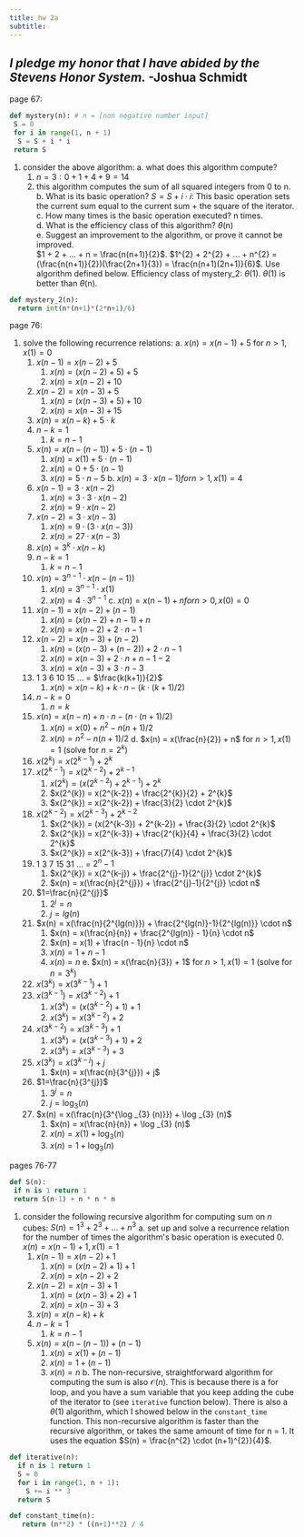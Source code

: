 ```yaml
---
title: hw 2a
subtitle: 
---
```


*I pledge my honor that I have abided by the Stevens Honor System.* -Joshua Schmidt
---

page 67:  

```python
def mystery(n): # n = [non negative number input]
 S = 0
 for i in range(1, n + 1)
  S = S + i * i
 return S
```

1. consider the above algorithm:
   a. what does this algorithm compute?
      1. $n = 3: 0 + 1 + 4 + 9 = 14$
      2. this algorithm computes the sum of all squared integers from 0 to n.  
   b. What is its basic operation? $S = S + i \cdot i$: This basic operation sets the current sum equal to the current sum + the square of the iterator.  
   c. How many times is the basic operation executed? n times.  
   d. What is the efficiency class of this algorithm? $\theta$(n)  
   e. Suggest an improvement to the algorithm, or prove it cannot be improved.  
   $1 + 2 + ... + n = \frac{n(n+1)}{2}$. $1^{2} + 2^{2} + ... + n^{2} = (\frac{n(n+1)}{2})(\frac{2n+1}{3}) = \frac{n(n+1)(2n+1)}{6}$. Use algorithm defined below. Efficiency class of mystery_2: $\theta$(1). $\theta$(1) is better than $\theta$(n).  

```python
def mystery_2(n):
  return int(n*(n+1)*(2*n+1)/6)
```

page 76:

1. solve the following recurrence relations:
   a. $x(n) = x(n-1) + 5$ for $n > 1, x(1) = 0$
      1. $x(n-1) = x(n-2) + 5$
         1. $x(n) = (x(n-2) + 5) + 5$
         2. $x(n) = x(n-2) + 10$
      2. $x(n-2) = x(n-3) + 5$
         1. $x(n) = (x(n-3) + 5) + 10$
         2. $x(n) = x(n-3) + 15$
      3. $x(n) = x(n-k) + 5 \cdot k$
      4. $n-k=1$
         1. $k=n-1$
      5. $x(n) = x(n-(n-1)) + 5 \cdot (n-1)$
         1. $x(n) = x(1) + 5 \cdot (n-1)$
         2. $x(n) = 0 + 5 \cdot (n-1)$
         3. $x(n) = 5 \cdot n - 5$
   b. $x(n) = 3 \cdot x(n − 1) for n > 1, x(1) = 4$
      1. $x(n-1) = 3 \cdot x(n - 2)$
         1. $x(n) = 3 \cdot 3 \cdot x(n-2)$
         2. $x(n) = 9 \cdot x(n-2)$
      2. $x(n-2) = 3 \cdot x(n-3)$
         1. $x(n) = 9 \cdot (3 \cdot x(n-3))$
         2. $x(n) = 27 \cdot x(n-3)$
      3. $x(n) = 3^{k} \cdot x(n-k)$
      4. $n-k=1$
         1. $k=n-1$
      5. $x(n) = 3^{n-1} \cdot x(n-(n-1))$
         1. $x(n) = 3^{n-1} \cdot x(1)$
         2. $x(n) = 4 \cdot 3^{n-1}$
   c. $x(n) = x(n − 1) + n for n > 0, x(0) = 0$
      1. $x(n-1) = x(n-2) + (n-1)$
         1. $x(n) = (x(n-2) + n - 1) + n$
         2. $x(n) = x(n-2) + 2 \cdot n - 1$
      2. $x(n-2) = x(n-3) + (n-2)$
         1. $x(n) = (x(n-3) + (n-2)) + 2 \cdot n - 1$
         2. $x(n) = x(n-3) + 2 \cdot n + n - 1 - 2$
         3. $x(n) = x(n-3) + 3 \cdot n - 3$
      3. 1 3 6 10 15 ... = $\frac{k(k+1)}{2}$
         1. $x(n) = x(n-k) + k \cdot n - (k \cdot (k+1)/2)$
      4. $n-k=0$
         1. $n=k$
      5. $x(n) = x(n-n) + n \cdot n - (n \cdot (n+1)/2)$
         1. $x(n) = x(0) + n^{2} - n(n+1)/2$
         2. $x(n) = n^{2} - n(n+1)/2$
   d. $x(n) = x(\frac{n}{2}) + n$ for $n > 1, x(1) = 1$ (solve for $n = 2^{k}$)
      0. $x(2^{k}) = x(2^{k-1}) + 2^k$
      1. $x(2^{k-1}) = x(2^{k-2}) + 2^{k-1}$
         1. $x(2^{k}) = (x(2^{k-2}) + 2^{k-1}) + 2^{k}$
         2. $x(2^{k}) = x(2^{k-2}) + \frac{2^{k}}{2} + 2^{k}$
         3. $x(2^{k}) = x(2^{k-2}) + \frac{3}{2} \cdot 2^{k}$
      2. $x(2^{k-2}) = x(2^{k-3}) + 2^{k-2}$
         1. $x(2^{k}) = (x(2^{k-3}) + 2^{k-2}) + \frac{3}{2} \cdot 2^{k}$
         2. $x(2^{k}) = x(2^{k-3}) + \frac{2^{k}}{4} + \frac{3}{2} \cdot 2^{k}$
         3. $x(2^{k}) = x(2^{k-3}) + \frac{7}{4} \cdot 2^{k}$
      3. 1 3 7 15 31 ... = $2^{n} - 1$
         1. $x(2^{k}) = x(2^{k-j}) + \frac{2^{j}-1}{2^{j}} \cdot 2^{k}$
         2. $x(n) = x(\frac{n}{2^{j}}) + \frac{2^{j}-1}{2^{j}} \cdot n$
      4. $1=\frac{n}{2^{j}}$
         1. $2^{j} = n$
         2. $j = lg(n)$
      5. $x(n) = x(\frac{n}{2^{lg(n)}}) + \frac{2^{lg(n)}-1}{2^{lg(n)}} \cdot n$
         1. $x(n) = x(\frac{n}{n}) + \frac{2^{lg(n)} - 1}{n} \cdot n$
         2. $x(n) = x(1) + \frac{n - 1}{n} \cdot n$
         3. $x(n) = 1 + n - 1$
         4. $x(n) = n$
   e. $x(n) = x(\frac{n}{3}) + 1$ for $n > 1, x(1) = 1$ (solve for $n = 3^{k}$)
      1. $x(3^{k}) = x(3^{k-1}) + 1$
      2. $x(3^{k-1}) = x(3^{k-2}) + 1$
         1. $x(3^{k}) = (x(3^{k-2}) + 1) + 1$
         2. $x(3^{k}) = x(3^{k-2}) + 2$
      3. $x(3^{k-2}) = x(3^{k-3}) + 1$
         1. $x(3^{k}) = (x(3^{k-3}) + 1) + 2$
         2. $x(3^{k}) = x(3^{k-3}) + 3$
      4. $x(3^{k}) = x(3^{k-j}) + j$
         1. $x(n) = x(\frac{n}{3^{j}}) + j$
      5. $1=\frac{n}{3^{j}}$
         1. $3^{j} = n$
         2. $j = \log _{3} (n)$
      6. $x(n) = x(\frac{n}{3^{\log _{3} (n)}}) + \log _{3} (n)$
         1. $x(n) = x(\frac{n}{n}) + \log _{3} (n)$
         2. $x(n) = x(1) + \log _{3} (n)$
         3. $x(n) = 1 + \log _{3} (n)$

pages 76-77
```python
def S(n):
 if n is 1 return 1
 return S(n-1) + n * n * n
```
1. consider the following recursive algorithm for computing sum on *n* cubes: $S(n) = 1^{3} + 2^{3} + ... + n^{3}$
   a. set up and solve a recurrence relation for the number of times the algorithm's basic operation is executed
      0. $x(n) = x(n-1) + 1, x(1) = 1$
      1. $x(n-1) = x(n-2) + 1$
         1. $x(n) = (x(n-2) + 1) + 1$
         2. $x(n) = x(n-2) + 2$
      2. $x(n-2) = x(n-3) + 1$
         1. $x(n) = (x(n-3) + 2) + 1$
         2. $x(n) = x(n-3) + 3$
      3. $x(n) = x(n-k) + k$
      4. $n-k = 1$
         1. $k=n-1$
      5. $x(n) = x(n-(n-1)) + (n-1)$
         1. $x(n) = x(1) + (n-1)$
         2. $x(n) = 1 + (n-1)$
         3. $x(n) = n$
   b. The non-recursive, straightforward algorithm for computing the sum is also $\mathcal{O}(n)$. This is because there is a for loop, and you have a sum variable that you keep adding the cube of the iterator to (see `iterative` function below). There is also a $\theta (1)$ algorithm, which I showed below in the `constant_time` function. This non-recursive algorithm is faster than the recursive algorithm, or takes the same amount of time for n = 1. It uses the equation $S(n) = \frac{n^{2} \cdot (n+1)^{2}}{4}$.

```python
def iterative(n):
  if n is 1 return 1
  S = 0
  for i in range(1, n + 1):
    S += i ** 3
  return S

def constant_time(n):
   return (n**2) * ((n+1)**2) / 4
```
